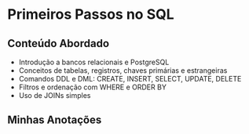 # Primeiros Passos no SQL

## Conteúdo Abordado

- Introdução a bancos relacionais e PostgreSQL
- Conceitos de tabelas, registros, chaves primárias e estrangeiras
- Comandos DDL e DML: CREATE, INSERT, SELECT, UPDATE, DELETE
- Filtros e ordenação com WHERE e ORDER BY
- Uso de JOINs simples

## Minhas Anotações
